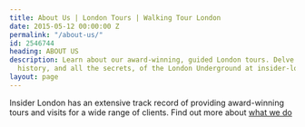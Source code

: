 ```yaml
---
title: About Us | London Tours | Walking Tour London
date: 2015-05-12 00:00:00 Z
permalink: "/about-us/"
id: 2546744
heading: ABOUT US
description: Learn about our award-winning, guided London tours. Delve into the hidden
  history, and all the secrets, of the London Underground at insider-london.co.uk.
layout: page
---
```


Insider London has an extensive track record of providing award-winning tours and visits for a wide range of clients. Find out more about [what we do](/what-we-do/)